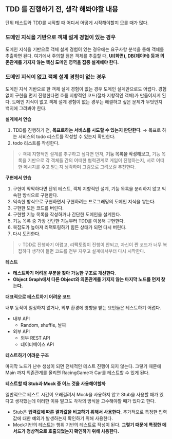 ## TDD 를 진행하기 전, 생각 해봐야할 내용

단위 테스트와 TDD를 시작할 때 어디서 어떻게 시작해야할지 모를 때가 많다.

### **도메인 지식을 기반으로 객체 설계 경험이 있는 경우**

도메인 지식을 기반으로 객체 설계 경험이 있는 경우에는 요구사항 분석을 통해 객체를 추출하면 된다. 여기에서 주의할 점은 객체를 추출할 때, **UI(화면), DB(데이터) 등과 의존관계를 가지지 않는 핵심 도메인 영역을 집중 설계해야 한다.**

### **도메인 지식이 없고 객체 설계 경험이 없는 경우**

도메인 지식 기반으로 한 객체 설계 경험이 없는 경우 도메인 설계만으로도 어렵다. 경험 없이 구현을 먼저 진행한다면 흐름 지향적인 코드(절차 지향적인 객체)가 만들어지게 된다. 도메인 지식이 없고 객체 설계 경험이 없는 경우는 해결하고 싶은 문제가 무엇인지 백지에 그려봐야 한다.

**설계에서 연습**

1. TDD를 진행하기 전, **목표로하는 서비스를 시도할 수 있는지 판단한다**. 
→ 목표로 하는 서비스의 todo 리스트를 작성할 수 있는지 확인한다.
2. todo 리스트를 작성한다.

> 💡 객체 지향적인 설계를 추구하고 싶다면 먼저, **기능 목록을 작성해보고,** 기능 목록을 기반으로 각 객체들 간의 어떠한 협력관계로 게임이 진행하는지, 서로 어떠한 메시지를 주고 받는지 생각하며 그림으로 그려보길 추천한다.

**구현에서 연습**

1. 구현이 막막하다면 단위 테스트, 객체 지향적인 설계, 기능 목록을 분리하지 않고 익숙한 방식으로 구현한다.
2. 익숙한 방식으로 구현하면서 구현하려는 프로그래밍의 도메인 지식을 쌓는다.
3. 구현한 모든 코드를 버린다.
4. 구현할 기능 목록을 작성하거나 간단한 도메인을 설계한다.
5. 기능 목록 중 가장 간단한 기능부터 TDD를 이용해 구현한다.
6. 복잡도가 높아져 리팩토링하기 힘든 상태가 되면 다시 버린다.
7. 다시 도전한다.

> 💡 TDD로 진행하기 어렵고, 리팩토링이 진행이 안되고, 자신이 짠 코드가 너무 복잡하다 생각이 들면 코드를 전부 지우고 설계에서부터 다시 시작한다.

**테스트**

- **테스트하기 어려운 부분을 찾아 가능한 구조로 개선한다.**
- **Object Graph에서 다른 Object와 의존관계를 가지지 않는 마지막 노드를 먼저 찾는다.**

**대표적으로 테스트하기 어려운 코드**

내부 동작이 일정하지 않거나, 외부 환경에 영향을 받는 요인들은 테스트하기 어렵다.

- 내부 API
    - Random, shuffle, 날짜
- 외부 API
    - 외부 REST API
    - 데이터베이스 API

**테스트하기 어려운 구조**

마지막 노드가 난수 생성이 되면 전체적인 테스트 진행이 되지 않는다. 그렇기 때문에 Main 까지 의존관계를 올리면 RacingGame과 Car를 테스트할 수 있게 된다.


**테스트할 때 Stub과 Mock 중 어느 것을 사용해야할까**

일반적으로 테스트 시간이 오래걸려서 Mock을 사용하지 않고 Stub을 사용할 때가 있다고 생각했는데 이러한 이유 말고도 각각의 방식을 고수해야할 때가 있다고 한다.

- Stub은 **입력값에 따른 결과값을 비교하기 위해서 사용한다.** 추가적으로 특정한 입력값에 대한 예외가 발생하는지 확인하기 위해 사용한다.
- Mock기반의 테스트는 행위 기반의 테스트로 작성이 된다. **그렇기 때문에 특정한 메서드가 정상적으로 호출되었는지 확인하기 위해 사용한다.**